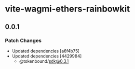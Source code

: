 # vite-wagmi-ethers-rainbowkit

## 0.0.1

### Patch Changes

- Updated dependencies [a6f4b75]
- Updated dependencies [4429984]
  - @tokenbound/sdk@0.3.1
